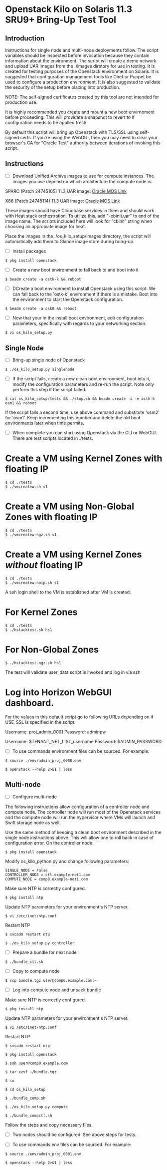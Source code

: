 # Openstack Kilo on Solaris 11.3 SRU9+ Bring-Up Test Tool

## Introduction

Instructions for single node and multi-node deployments follow.  The script
variables should be inspected before invocation because they contain
information about the environment.   The script will create a demo
network and upload UAR images from the ./images diretory for use in testing.
It is created for testing purposes of the Openstack environment on
Solaris.  It is suggested that configuration management tools like Chef or
Puppet be used to configure a production environment.  It is also suggested
to validate the security of the setup before placing into production.

NOTE: The self-signed certificates created by this tool are not
      intended for production use.

It is highly recommended you create and mount a new boot envirnoment before
proceeding.  This will providate a snapshot to revert to if configuration
needs to be applied fresh.

By default this script will bring up Openstack with TLS/SSL using
self-signed certs.  If you're using the WebGUI, then you may need
to clear your browser's CA for "Oracle Test" authority between iterations
of invoking this script.

## Instructions

- [ ] Download Unified Archive images to use for compute instances.  The
      images you use depend on which architecture the compute node is.

SPARC (Patch 24745105) 11.3 UAR image:
[Oracle MOS Link](https://support.oracle.com/epmos/faces/PatchResultsNDetails?_adf.ctrl-state=119zeykz9v_9&releaseId=400000110000&requestId=20630501&patchId=24745105&languageId=0&platformId=23&searchdata=%3Ccontext+type%3D%22BASIC%22+search%3D%22%26lt%3BSearch%26gt%3B%0A%26lt%3BFilter+name%3D%26quot%3Bpatch_number%26quot%3B+op%3D%26quot%3Bis%26quot%3B+value%3D%26quot%3B24745105%26quot%3B%2F%26gt%3B%0A%26lt%3BFilter+name%3D%26quot%3Bexclude_superseded%26quot%3B+op%3D%26quot%3Bis%26quot%3B+value%3D%26quot%3Bfalse%26quot%3B%2F%26gt%3B%0A%26lt%3B%2FSearch%26gt%3B%22%2F%3E&_afrLoop=473399882831516)

X86 (Patch 24745114) 11.3 UAR image:
[Oracle MOS Link](https://support.oracle.com/epmos/faces/PatchResultsNDetails?_adf.ctrl-state=119zeykz9v_9&releaseId=400000110000&requestId=20630513&patchId=24745114&languageId=0&platformId=267&searchdata=%3Ccontext+type%3D%22BASIC%22+search%3D%22%26lt%3BSearch%26gt%3B%0A%26lt%3BFilter+name%3D%26quot%3Bpatch_number%26quot%3B+op%3D%26quot%3Bis%26quot%3B+value%3D%26quot%3B24745114%26quot%3B%2F%26gt%3B%0A%26lt%3BFilter+name%3D%26quot%3Bexclude_superseded%26quot%3B+op%3D%26quot%3Bis%26quot%3B+value%3D%26quot%3Bfalse%26quot%3B%2F%26gt%3B%0A%26lt%3B%2FSearch%26gt%3B%22%2F%3E&_afrLoop=473361805377861)

These images should have Cloudbase services in them and should work with
Heat stack orchestration.  To utilize this, add "-cbinit.uar" to end of
the image name.  The scripts included here will look for "cbinit" string
when choosing an appropiate image for heat.

Place the images in the ./os_kilo_setup/images directory, the script will automatically
add them to Glance image store during bring-up.

- [ ] Install packages

```
$ pkg install openstack
```

- [ ] Create a new boot environment to fall back to and boot into it

```
$ beadm create -a ostk-k && reboot
```

- [ ] DCreate a boot environment to install Openstack using this script.  We can
   fall back to the 'ostk-k' environment if there is a mistake.  Boot into
   the environment to start the Openstack configuration.

```
$ beadm create -a osk0 && reboot
```

- [ ] Now that your in the install boot environment, edit configuration parameters,
   specifically with regards to your networking section.

```
$ vi os_kilo_setup.py
```

## Single Node

- [ ] Bring-up single node of Openstack

```
$ ./os_kilo_setup.py singlenode
```

- [ ] If the script fails, create a new clean boot environment, boot into it, modify
   the configuration parameters and re-run the script.  Note only perform this step
   if the script failed.

```
$ cat os_kilo_setup/tests && ./stop.sh && beadm create -a -e ostk-k osm1 && reboot
```

   If the script fails a second time, use above command and substitute 'osm2' for
   'osm1'.  Keep incrementing this number and delete the old boot environments later
   when time permits.


- [ ] When complete you can start using Openstack via the CLI or WebGUI.  There
are test scripts located in ./tests.

# Create a VM using Kernel Zones with floating IP

```
$ cd ./tests
$ ./vmcreatew.sh s1
```

# Create a VM using Non-Global Zones with floating IP

```
$ cd ./tests
$ ./vmcreatew-ngz.sh s1
```

# Create a VM using Kernel Zones *without* floating IP

```
$ cd ./tests
$ ./vmcreatew-noip.sh s1
```

A ssh login shell to the VM is established after VM is created.

# For Kernel Zones

```
$ cd ./tests
$ ./hstacktest.sh hs1
```

# For Non-Global Zones

```
$ ./hstacktest-ngz.sh hs1
```

The test will validate user_data script is invoked and log in via ssh

# Log into Horizon WebGUI dashboard.

For the values in this default script go to following URLs depending on if
USE_SSL is specified in the script.

Username: proj_admin_0001
Password: adminpw

Username: $TENANT_NET_LIST_username
Password: $ADMIN_PASSWORD

- [ ] To use commands environment files can be sourced. For example:

```
$ source ./env/admin_proj_0000.env

$ openstack --help 2>&1 | less
```

## Multi-node

- [ ] Configure multi-node

The following instructions allow configuration of a controller node and compute
node.  The controller node will run most of the Openstack services and the compute
node will run the hypervisor where VMs will launch and Swift storage node as well.

Use the same method of keeping a clean boot environment described in the single node
instructions above.  This will allow one to roll back in case of configuration error.
On the controller node:

```
$ pkg install openstack
```

Modify os_kilo_python.py and change following parameters:
```
SINGLE_NODE = False
CONTROLLER_NODE = ctl.example-net1.com
COMPUTE_NODE = comp0.example-net1.com
```
Make sure NTP is correctly configured.

```
$ pkg install ntp
```

Update NTP parameters for your environment's NTP server.
```
$ vi /etc/inet/ntp.conf
```

Restart NTP

```
$ svcadm restart ntp
```

```
$ ./os_kilo_setup.py controller
```

- [ ] Prepare a bundle for next node

```
$ ./bundle_ctl.sh
```

- [ ] Copy to compute node

```
$ scp bundle.tgz user@comp0.example.com:~
```

- [ ] Log into compute node and unpack bundle

Make sure NTP is correctly configured.

```
$ pkg install ntp
```

Update NTP parameters for your environment's NTP server.
```
$ vi /etc/inet/ntp.conf
```

Restart NTP

```
$ svcadm restart ntp
```

```
$ pkg install openstack

$ ssh user@comp0.example.com

$ tar xzvf ~/bundle.tgz

$ su

$ cd os_kilo_setup

$ ./bundle_comp.sh

$ ./os_kilo_setup.py compute

$ ./bundle_compctl.sh
```

Follow the steps and copy necessary files.

- [ ] Two nodes should be configured.  See above steps for tests.

- [ ] To use commands env files can be sourced. For example:

```
$ source ./env/admin_proj_0001.env

$ openstack --help 2>&1 | less
```
